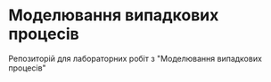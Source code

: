 # Моделювання випадкових процесів
Репозиторій для лабораторних робіт з "Моделювання випадкових процесів"
